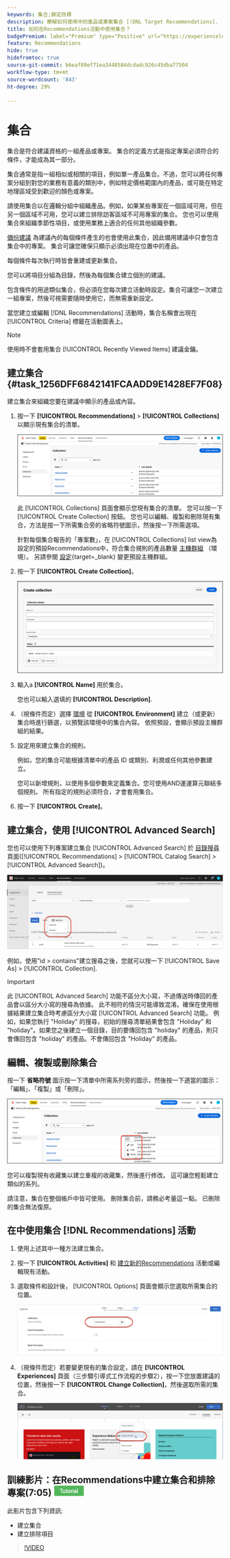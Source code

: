 ```yaml
---
keywords: 集合;鎖定目標
description: 瞭解如何使用中的產品或專案集合 [!DNL Target Recommendations].
title: 如何在Recommendations活動中使用集合？
badgePremium: label="Premium" type="Positive" url="https://experienceleague.adobe.com/docs/target/using/introduction/intro.html?lang=en#premium newtab=true" tooltip="檢視Target Premium包含的內容。"
feature: Recommendations
hide: true
hidefromtoc: true
source-git-commit: b6eaf89ef71ea3448584dcdadc926c45dba77504
workflow-type: tm+mt
source-wordcount: '843'
ht-degree: 29%

---
```


# 集合

集合是符合建議資格的一組產品或專案。 集合的定義方式是指定專案必須符合的條件，才能成為其一部分。

集合通常是指一組相似或相關的項目，例如單一產品集合。不過，您可以將任何專案分組到對您的業務有意義的類別中，例如特定價格範圍內的產品，或可能在特定地理區域受到歡迎的顏色或專案。

請使用集合以在邏輯分組中組織產品。例如，如果某些專案在一個區域可用，但在另一個區域不可用，您可以建立排除訪客區域不可用專案的集合。 您也可以使用集合來組織季節性項目，或使用業務上適合的任何其他組織參數。

[備份建議](/help/main/c-recommendations/c-algorithms/backup-recs.md) 為建議內的每個條件產生的也會使用此集合，因此備用建議中只會包含集合中的專案。 集合可讓您確保只顯示必須出現在位置中的產品。

每個條件每次執行時皆會重建或更新集合。

您可以將項目分組為目錄，然後為每個集合建立個別的建議。

包含條件的用途類似集合，但必須在您每次建立活動時設定。集合可讓您一次建立一組專案，然後可視需要隨時使用它，而無需重新設定。

當您建立或編輯 [!DNL Recommendations] 活動時，集合名稱會出現在 [!UICONTROL Criteria] 標籤在活動圖表上。

>[!NOTE]
>
>使用時不會套用集合 [!UICONTROL Recently Viewed Items] 建議金鑰。

## 建立集合 {#task_1256DFF6842141FCAADD9E1428EF7F08}

建立集合來組織您要在建議中顯示的產品或內容。

1. 按一下 **[!UICONTROL Recommendations]** > **[!UICONTROL Collections]** 以顯示現有集合的清單。

   ![集合清單](assets/collections-list.png)

   此 [!UICONTROL Collections] 頁面會顯示您現有集合的清單。 您可以按一下 [!UICONTROL Create Collection] 按鈕。 您也可以編輯、複製和刪除現有集合，方法是按一下所需集合旁的省略符號圖示，然後按一下所需選項。

   針對每個集合報告的「專案數」，在 [!UICONTROL Collections] list view為設定的預設Recommendations中，符合集合規則的產品數量 [主機群組](/help/main/administrating-target/hosts.md) （環境）。 另請參閱 [設定](https://experienceleague.adobe.com/docs/target-dev/developer/recommendations.html){target=_blank} 變更預設主機群組。

1. 按一下 **[!UICONTROL Create Collection]**。

   ![建立集合](/help/main/c-recommendations/c-products/assets/create-collection.png)

1. 輸入a **[!UICONTROL Name]** 用於集合。

   您也可以輸入選填的 **[!UICONTROL Description]**.

1. （視條件而定）選擇 [環境](/help/main/administrating-target/environments.md) 從 **[!UICONTROL Environment]** 建立（或更新）集合時進行篩選，以預覽該環境中的集合內容。 依照預設，會顯示預設主機群組的結果。

1. 設定用來建立集合的規則。

   例如，您的集合可能根據清單中的產品 ID 或類別、利潤或任何其他參數建立。

   您可以新增規則，以使用多個參數來定義集合。您可使用AND運運算元聯結多個規則。 所有指定的規則必須符合，才會套用集合。

1. 按一下 **[!UICONTROL Create]**。

## 建立集合，使用 [!UICONTROL Advanced Search]

您也可以使用下列專案建立集合 [!UICONTROL Advanced Search] 於 [目錄搜尋](/help/main/c-recommendations/c-products/catalog-search.md#save-as) 頁面([!UICONTROL Recommendations] > [!UICONTROL Catalog Search] > [!UICONTROL Advanced Search])。

![另存新檔對話方塊](/help/main/c-recommendations/c-products/assets/save-as.png)

例如，使用&quot;id > contains&quot;建立搜尋之後，您就可以按一下 [!UICONTROL Save As] > [!UICONTROL Collection].

>[!IMPORTANT]
>
>此 [!UICONTROL Advanced Search] 功能不區分大小寫，不過傳送時傳回的產品會以區分大小寫的搜尋為依據。 此不相符的情況可能導致混淆。確保在使用根據結果建立集合時考慮區分大小寫 [!UICONTROL Advanced Search] 功能。 例如，如果您執行 &quot;Holiday&quot; 的搜尋，初始的搜尋清單結果會包含 &quot;Holiday&quot; 和 &quot;holiday&quot;。如果您之後建立一個目錄，目的要傳回包含 &quot;holiday&quot; 的產品，則只會傳回包含 &quot;holiday&quot; 的產品。不會傳回包含 &quot;Holiday&quot; 的產品。

## 編輯、複製或刪除集合

按一下 **省略符號** 圖示按一下清單中所需系列旁的圖示，然後按一下適當的圖示：「編輯」、「複製」或「刪除」。

![暫留圖示：編輯、複製和刪除](/help/main/c-recommendations/c-products/assets/hover-icons-new.png)

您可以複製現有收藏集以建立重複的收藏集，然後進行修改。 這可讓您輕鬆建立類似的系列。

請注意，集合在整個帳戶中皆可使用。 刪除集合前，請務必考量這一點。 已刪除的集合無法復原。

## 在中使用集合 [!DNL Recommendations] 活動

1. 使用上述其中一種方法建立集合。

1. 按一下 **[!UICONTROL Activities]** 和 [建立新的Recommendations](/help/main/c-recommendations/t-create-recs-activity/create-recs-activity.md) 活動或編輯現有活動。

1. 選取條件和設計後， [!UICONTROL Options] 頁面會顯示您選取所需集合的位置。

   ![選擇集合選項](/help/main/c-recommendations/c-products/assets/choose-collection.png)

1. （視條件而定）若要變更現有的集合設定，請在 **[!UICONTROL Experiences]** 頁面（三步驟引導式工作流程的步驟2），按一下您放置建議的位置，然後按一下 **[!UICONTROL Change Collection]**，然後選取所需的集合。

   ![變更集合選項](/help/main/c-recommendations/c-products/assets/change-collection.png)

## 訓練影片：在Recommendations中建立集合和排除專案(7:05) ![教學課程徽章](/help/main/assets/tutorial.png)

此影片包含下列資訊:

* 建立集合
* 建立排除項目

>[!VIDEO](https://video.tv.adobe.com/v/27689)